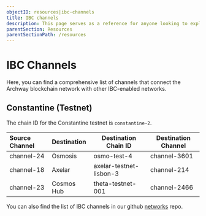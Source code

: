 ```yaml
---
objectID: resources|ibc-channels
title: IBC channels
description: This page serves as a reference for anyone looking to explore the various IBC channels that connect the Archway network to other networks.
parentSection: Resources
parentSectionPath: /resources
---
```


# IBC Channels

Here, you can find a comprehensive list of channels that connect the Archway blockchain network with other IBC-enabled networks.

## Constantine (Testnet)

The chain ID for the Constantine testnet is `constantine-2`.

| **Source Channel** | **Destination** | **Destination Chain ID**     | **Destination Channel** |
| :----------------- |:----------------|------------------------------|-------------------------|
| channel-24         | Osmosis         | osmo-test-4                  | channel-3601            |
| channel-18         | Axelar          | axelar-testnet-lisbon-3      | channel-214             |
| channel-23         | Cosmos Hub      | theta-testnet-001            | channel-2466            |

You can also find the list of IBC channels in our github <a href="https://github.com/archway-network/networks/tree/main/_IBC" target="_blank" >networks</a> repo.